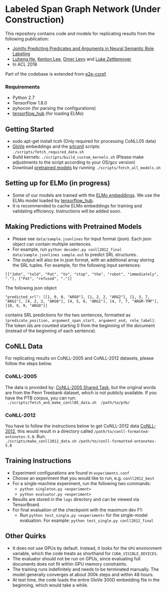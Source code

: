# Labeled Span Graph Network (Under Construction)

This repository contains code and models for replicating results from the following publication:
* [Jointly Predicting Predicates and Arguments in Neural Semantic Role Labeling](https://arxiv.org/abs/1805.04787)
* [Luheng He](https://homes.cs.washington.edu/~luheng), [Kenton Lee](http://kentonl.com/), [Omer Levy](https://levyomer.wordpress.com/) and [Luke Zettlemoyer](https://www.cs.washington.edu/people/faculty/lsz)
* In ACL 2018

Part of the codebase is extended from [e2e-coref](https://github.com/kentonl/e2e-coref). 

### Requirements
* Python 2.7
* TensorFlow 1.8.0
* pyhocon (for parsing the configurations)
* [tensorflow_hub](https://www.tensorflow.org/hub/) (for loading ELMo)

## Getting Started
* sudo apt-get install tcsh (Only required for processing CoNLL05 data)
* [GloVe](https://nlp.stanford.edu/projects/glove/) embeddings and the [srlconll](http://www.lsi.upc.edu/~srlconll/soft.html) scripts:  
`./scripts/fetch_required_data.sh` 
* Build kernels: `./scripts/build_custom_kernels.sh` (Please make adjustments to the script according to your OS/gcc version)
* Download [pretrained models](https://drive.google.com/drive/u/0/folders/1TPpXx1-0TDL-hcMDa0b6fwmvn2HIp-yk) by running `./scripts/fetch_all_models.sh` 

## Setting up for ELMo (in progress)
* Some of our models are trained with the [ELMo embeddings](https://allennlp.org/elmo). We use the ELMo model loaded by [tensorflow_hub](https://www.tensorflow.org/hub/modules/google/elmo/1).
* It is recommended to cache ELMo embeddings for training and validating efficiency. Instructions will be added soon.

## Making Predictions with Pretrained Models
* Please see `data/sample.jsonlines` for input format (json). Each json object can contain multiple sentences. 
* For example, run `python decoder.py conll2012_final data/sample.jsonlines sample.out` to predict SRL structures.
* The output will also be in json format, with an additional array storing the SRL tuples. For example, for the following input sentences:

`[["John", "told", "Pat", "to", "stop", "the", "robot", "immediately", "."], ["Pat", "refused", "."]]`

The following json object 

`"predicted_srl": [[1, 0, 0, "ARG0"], [1, 2, 2, "ARG2"], [1, 3, 7, "ARG1"], [4, 2, 2, "ARG0"], [4, 5, 6, "ARG1"], [4, 7, 7, "ARGM-TMP"], [10, 9, 9, "ARG0"]]` 

contains SRL predictions for the two sentences, formatted as `[predicate_position, argument_span_start, argument_end, role_label]`. The token ids are counted starting 0 from the beginning of the document (instead of the beginning of each sentence).

## CoNLL Data
For replicating results on CoNLL-2005 and CoNLL-2012 datasets, please follow the steps below.

### CoNLL-2005
The data is provided by:
[CoNLL-2005 Shared Task](http://www.lsi.upc.edu/~srlconll/soft.html),
but the original words are from the Penn Treebank dataset, which is not publicly available.
If you have the PTB corpus, you can run:  
` ./scripts/fetch_and_make_conll05_data.sh  /path/to/ptb/`  

### CoNLL-2012
You have to follow the instructions below to get CoNLL-2012 data
[CoNLL-2012](http://cemantix.org/data/ontonotes.html), this would result in a directory called `/path/to/conll-formatted-ontonotes-5.0`.
Run:  
`./scripts/make_conll2012_data.sh /path/to/conll-formatted-ontonotes-5.0`

## Training Instructions

* Experiment configurations are found in `experiments.conf`
* Choose an experiment that you would like to run, e.g. `conll2012_best`
* For a single-machine experiment, run the following two commands:
  * `python singleton.py <experiment>`
  * `python evaluator.py <experiment>`
* Results are stored in the `logs` directory and can be viewed via TensorBoard.
* For final evaluation of the checkpoint with the maximum dev F1:
  * Run `python test_single.py <experiment>` for the single-model evaluation. For example: `python test_single.py conll2012_final`

## Other Quirks
* It does not use GPUs by default. Instead, it looks for the `GPU` environment variable, which the code treats as shorthand for `CUDA_VISIBLE_DEVICES`.
* The evaluator should not be run on GPUs, since evaluating full documents does not fit within GPU memory constraints.
* The training runs indefinitely and needs to be terminated manually. The model generally converges at about 300k steps and within 48 hours.
* At test time, the code loads the entire GloVe 300D embedding file in the beginning, which would take a while.

